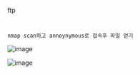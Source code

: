 ftp
#
`nmap scan하고 annoynymous로 접속후 파일 얻기`

![image](https://user-images.githubusercontent.com/61821641/150982606-d1e1b5fb-4404-4963-bd55-34c0b19890d4.png)

![image](https://user-images.githubusercontent.com/61821641/150982906-c4539368-8873-4919-b5e1-44c74c6d0e90.png)
#
